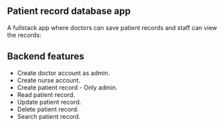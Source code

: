 ## Patient record database app

A fullstack app where doctors can save patient records and staff can view the records:

## Backend features

* Create doctor account as admin.
* Create nurse account.
* Create patient record - Only admin.
* Read patient record.
* Update patient record.
* Delete patient record.
* Search patient record.